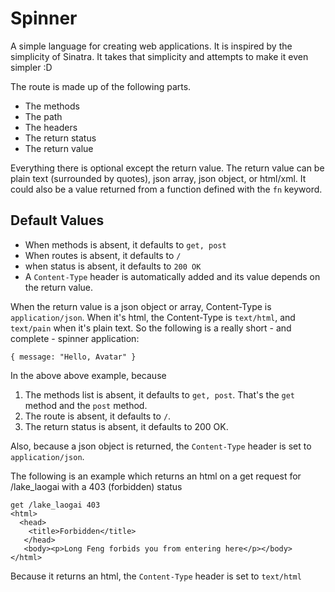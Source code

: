 # Spinner
A simple language for creating web applications. It is inspired by the simplicity of Sinatra. It takes that simplicity and attempts to make it even simpler :D

The route is made up of the following parts.
+ The methods
+ The path
+ The headers
+ The return status
+ The return value

Everything there is optional except the return value. The return value can be plain text (surrounded by quotes), json array, json object, or html/xml. It could also be a value returned from a function defined with the `fn` keyword.

## Default Values
+ When methods is absent, it defaults to `get, post`
+ When routes is absent, it defaults to `/`
+ when status is absent, it defaults to `200 OK`
+ A `Content-Type` header is automatically added and its value depends on the return value.

When the return value is a json object or array, Content-Type is `application/json`. When it's html, the Content-Type is `text/html`, and `text/pain` when it's plain text. So the following is a really short - and complete - spinner application:
```
{ message: "Hello, Avatar" }
```
In the above above example, because
1. The methods list is absent, it defaults to `get, post`. That's the `get` method and the `post` method.
2. The route is absent, it defaults to `/`.
3. The return status is absent, it defaults to 200 OK.

Also, because a json object is returned, the `Content-Type` header is set to `application/json`.

The following is an example which returns an html on a get request for /lake_laogai with a 403 (forbidden) status
```
get /lake_laogai 403
<html>
  <head>
    <title>Forbidden</title>
   </head>
   <body><p>Long Feng forbids you from entering here</p></body>
</html>
```
Because it returns an html, the  `Content-Type` header is set to `text/html`
